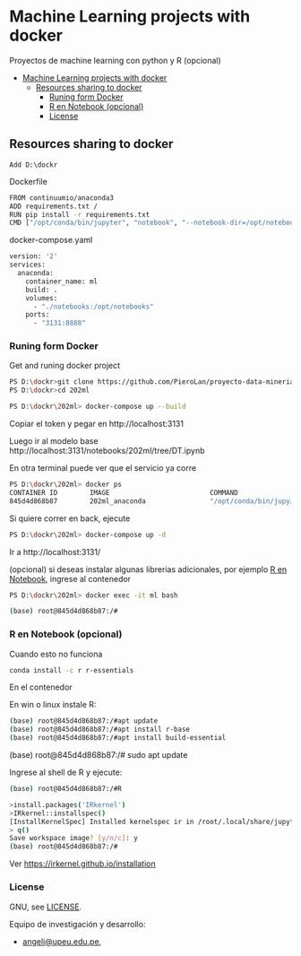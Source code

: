 # Machine Learning projects with docker

Proyectos de machine learning con python y R (opcional)

- [Machine Learning projects with docker](#machine-learning-projects-with-docker)
  - [Resources sharing to docker](#resources-sharing-to-docker)
    - [Runing form Docker](#runing-form-docker)
    - [R en Notebook (opcional)](#r-en-notebook-opcional)
    - [License](#license)

## Resources sharing to docker

	Add D:\dockr

Dockerfile
```bash
FROM continuumio/anaconda3
ADD requirements.txt /
RUN pip install -r requirements.txt
CMD ["/opt/conda/bin/jupyter", "notebook", "--notebook-dir=/opt/notebooks", "--ip='*'", "--no-browser", "--allow-root"]

```

docker-compose.yaml
```bash
version: '2'
services:
  anaconda:
    container_name: ml
    build: .
    volumes:
      - "./notebooks:/opt/notebooks"
    ports:
      - "3131:8888"

```


### Runing form Docker

Get and runing docker project

```bash
PS D:\dockr>git clone https://github.com/PieroLan/proyecto-data-mineria.git
PS D:\dockr>cd 202ml 

PS D:\dockr\202ml> docker-compose up --build

```

Copiar el token y pegar en http://localhost:3131

Luego ir al modelo base http://localhost:3131/notebooks/202ml/tree/DT.ipynb


En otra terminal puede ver que el servicio  ya corre
```bash
PS D:\dockr\202ml> docker ps
CONTAINER ID        IMAGE                         COMMAND                  CREATED             STATUS              PORTS                    NAMES
845d4d868b87        202ml_anaconda                "/opt/conda/bin/jupy…"   6 weeks ago         Up 4 days           0.0.0.0:3131->8888/tcp   ml

```

Si quiere correr en back, ejecute
```bash
PS D:\dockr\202ml> docker-compose up -d

```
Ir a  http://localhost:3131/ 


(opcional) si deseas instalar algunas librerias adicionales, por ejemplo [R en Notebook](#r-en-notebook), ingrese al contenedor

```bash
PS D:\dockr\202ml> docker exec -it ml bash

(base) root@845d4d868b87:/#   
```

### R en Notebook (opcional)

Cuando esto no funciona
```bash
conda install -c r r-essentials
```
En el contenedor

En win o linux instale R: 
```bash
(base) root@845d4d868b87:/#apt update
(base) root@845d4d868b87:/#apt install r-base
(base) root@845d4d868b87:/#apt install build-essential

```
(base) root@845d4d868b87:/# sudo apt update

Ingrese al shell de R y ejecute:
```bash
(base) root@845d4d868b87:/#R 

>install.packages('IRkernel')
>IRkernel::installspec()
[InstallKernelSpec] Installed kernelspec ir in /root/.local/share/jupyter/kernels/ir
> q()
Save workspace image? [y/n/c]: y
(base) root@845d4d868b87:/#     
```
Ver https://irkernel.github.io/installation


### License



GNU, see [LICENSE](LICENSE).

Equipo de investigación y desarrollo: 
- angeli@upeu.edu.pe, 
